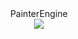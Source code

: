 <div align=center>PainterEngine</div>
<div align=center><img src ="https://raw.githubusercontent.com/matrixcascade/PainterEngine/master/logo/foxlogo.png"/></div>

